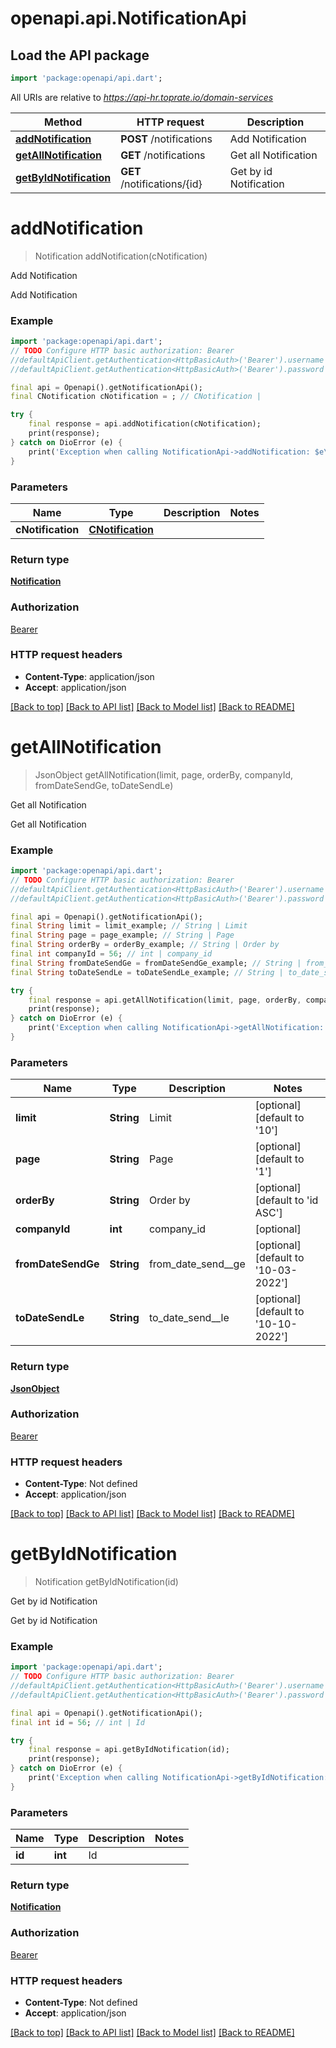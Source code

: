 # openapi.api.NotificationApi

## Load the API package
```dart
import 'package:openapi/api.dart';
```

All URIs are relative to *https://api-hr.toprate.io/domain-services*

Method | HTTP request | Description
------------- | ------------- | -------------
[**addNotification**](NotificationApi.md#addnotification) | **POST** /notifications | Add Notification
[**getAllNotification**](NotificationApi.md#getallnotification) | **GET** /notifications | Get all Notification
[**getByIdNotification**](NotificationApi.md#getbyidnotification) | **GET** /notifications/{id} | Get by id Notification


# **addNotification**
> Notification addNotification(cNotification)

Add Notification

Add Notification

### Example
```dart
import 'package:openapi/api.dart';
// TODO Configure HTTP basic authorization: Bearer
//defaultApiClient.getAuthentication<HttpBasicAuth>('Bearer').username = 'YOUR_USERNAME'
//defaultApiClient.getAuthentication<HttpBasicAuth>('Bearer').password = 'YOUR_PASSWORD';

final api = Openapi().getNotificationApi();
final CNotification cNotification = ; // CNotification | 

try {
    final response = api.addNotification(cNotification);
    print(response);
} catch on DioError (e) {
    print('Exception when calling NotificationApi->addNotification: $e\n');
}
```

### Parameters

Name | Type | Description  | Notes
------------- | ------------- | ------------- | -------------
 **cNotification** | [**CNotification**](CNotification.md)|  | 

### Return type

[**Notification**](Notification.md)

### Authorization

[Bearer](../README.md#Bearer)

### HTTP request headers

 - **Content-Type**: application/json
 - **Accept**: application/json

[[Back to top]](#) [[Back to API list]](../README.md#documentation-for-api-endpoints) [[Back to Model list]](../README.md#documentation-for-models) [[Back to README]](../README.md)

# **getAllNotification**
> JsonObject getAllNotification(limit, page, orderBy, companyId, fromDateSendGe, toDateSendLe)

Get all Notification

Get all Notification

### Example
```dart
import 'package:openapi/api.dart';
// TODO Configure HTTP basic authorization: Bearer
//defaultApiClient.getAuthentication<HttpBasicAuth>('Bearer').username = 'YOUR_USERNAME'
//defaultApiClient.getAuthentication<HttpBasicAuth>('Bearer').password = 'YOUR_PASSWORD';

final api = Openapi().getNotificationApi();
final String limit = limit_example; // String | Limit
final String page = page_example; // String | Page
final String orderBy = orderBy_example; // String | Order by
final int companyId = 56; // int | company_id
final String fromDateSendGe = fromDateSendGe_example; // String | from_date_send__ge
final String toDateSendLe = toDateSendLe_example; // String | to_date_send__le

try {
    final response = api.getAllNotification(limit, page, orderBy, companyId, fromDateSendGe, toDateSendLe);
    print(response);
} catch on DioError (e) {
    print('Exception when calling NotificationApi->getAllNotification: $e\n');
}
```

### Parameters

Name | Type | Description  | Notes
------------- | ------------- | ------------- | -------------
 **limit** | **String**| Limit | [optional] [default to '10']
 **page** | **String**| Page | [optional] [default to '1']
 **orderBy** | **String**| Order by | [optional] [default to 'id ASC']
 **companyId** | **int**| company_id | [optional] 
 **fromDateSendGe** | **String**| from_date_send__ge | [optional] [default to '10-03-2022']
 **toDateSendLe** | **String**| to_date_send__le | [optional] [default to '10-10-2022']

### Return type

[**JsonObject**](JsonObject.md)

### Authorization

[Bearer](../README.md#Bearer)

### HTTP request headers

 - **Content-Type**: Not defined
 - **Accept**: application/json

[[Back to top]](#) [[Back to API list]](../README.md#documentation-for-api-endpoints) [[Back to Model list]](../README.md#documentation-for-models) [[Back to README]](../README.md)

# **getByIdNotification**
> Notification getByIdNotification(id)

Get by id Notification

Get by id Notification

### Example
```dart
import 'package:openapi/api.dart';
// TODO Configure HTTP basic authorization: Bearer
//defaultApiClient.getAuthentication<HttpBasicAuth>('Bearer').username = 'YOUR_USERNAME'
//defaultApiClient.getAuthentication<HttpBasicAuth>('Bearer').password = 'YOUR_PASSWORD';

final api = Openapi().getNotificationApi();
final int id = 56; // int | Id

try {
    final response = api.getByIdNotification(id);
    print(response);
} catch on DioError (e) {
    print('Exception when calling NotificationApi->getByIdNotification: $e\n');
}
```

### Parameters

Name | Type | Description  | Notes
------------- | ------------- | ------------- | -------------
 **id** | **int**| Id | 

### Return type

[**Notification**](Notification.md)

### Authorization

[Bearer](../README.md#Bearer)

### HTTP request headers

 - **Content-Type**: Not defined
 - **Accept**: application/json

[[Back to top]](#) [[Back to API list]](../README.md#documentation-for-api-endpoints) [[Back to Model list]](../README.md#documentation-for-models) [[Back to README]](../README.md)

